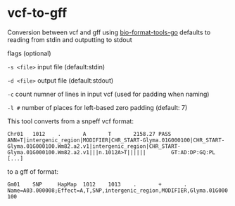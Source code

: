 # vcf-to-gff
Conversion between vcf and gff using [bio-format-tools-go](https://github.com/awilkey/bio-format-tools-go)
defaults to reading from stdin and outputting to stdout

flags (optional)

`-s <file>`  input file (default:stdin)

`-d <file>`  output file (default:stdout)

`-c` count numner of lines in input vcf (used for padding when naming)

`-l #` number of places for left-based zero padding (default: 7)

This tool converts from a snpeff vcf format:

`Chr01   1012    .       A       T       2158.27 PASS    ANN=T|intergenic_region|MODIFIER|CHR_START-Glyma.01G000100|CHR_START-Glyma.01G000100.Wm82.a2.v1|intergenic_region|CHR_START-Glyma.01G000100.Wm82.a2.v1|||n.1012A>T||||||        GT:AD:DP:GQ:PL  [...]`          

to a gff of format:

`Gm01    SNP     HapMap  1012    1013    .       +       .       Name=A03.000008;Effect=A,T,SNP,intergenic_region,MODIFIER,Glyma.01G000100`
